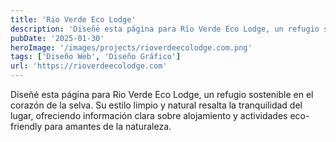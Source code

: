 ```yaml
---
title: 'Rio Verde Eco Lodge'
description: 'Diseñé esta página para Rio Verde Eco Lodge, un refugio sostenible en el corazón de la selva. Su estilo limpio y natural resalta la tranquilidad del lugar, ofreciendo información clara sobre alojamiento y actividades eco-friendly para amantes de la naturaleza.'
pubDate: '2025-01-30'
heroImage: '/images/projects/rioverdeecolodge.com.png'
tags: ['Diseño Web', 'Diseño Gráfico']
url: 'https://rioverdeecolodge.com'
---
```


Diseñé esta página para Rio Verde Eco Lodge, un refugio sostenible en el corazón de la selva. Su estilo limpio y natural resalta la tranquilidad del lugar, ofreciendo información clara sobre alojamiento y actividades eco-friendly para amantes de la naturaleza.